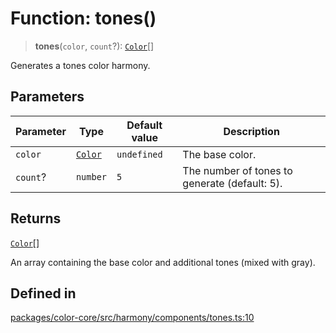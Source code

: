 # Function: tones()

> **tones**(`color`, `count`?): [`Color`](../classes/Color.md)[]

Generates a tones color harmony.

## Parameters

| Parameter | Type | Default value | Description |
| ------ | ------ | ------ | ------ |
| `color` | [`Color`](../classes/Color.md) | `undefined` | The base color. |
| `count`? | `number` | `5` | The number of tones to generate (default: 5). |

## Returns

[`Color`](../classes/Color.md)[]

An array containing the base color and additional tones (mixed with gray).

## Defined in

[packages/color-core/src/harmony/components/tones.ts:10](https://github.com/iamlite/color-core-mono-test/blob/d94d70fcd3b8bc32b54a8388048088ead1ff133f/packages/color-core/src/harmony/components/tones.ts#L10)
